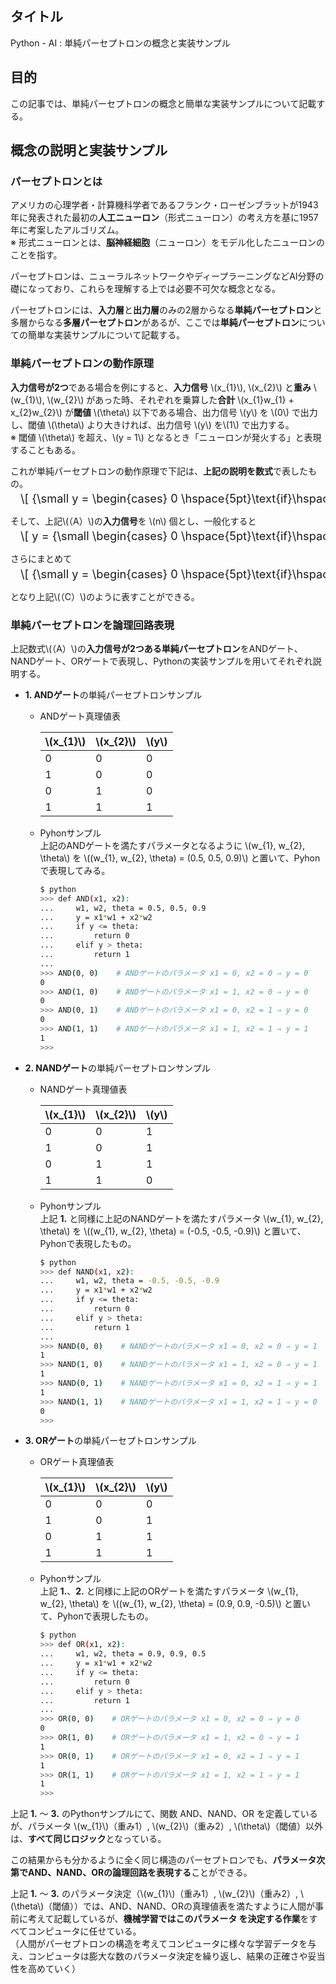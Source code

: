 ## タイトル
Python - AI : 単純パーセプトロンの概念と実装サンプル

## 目的
この記事では、単純パーセプトロンの概念と簡単な実装サンプルについて記載する。

## 概念の説明と実装サンプル
### パーセプトロンとは
アメリカの心理学者・計算機科学者であるフランク・ローゼンブラットが1943年に発表された最初の**人工ニューロン**（形式ニューロン）の考え方を基に1957年に考案したアルゴリズム。<br>
※ 形式ニューロンとは、**脳神経細胞**（ニューロン）をモデル化したニューロンのことを指す。

パーセプトロンは、ニューラルネットワークやディープラーニングなどAI分野の礎になっており、これらを理解する上では必要不可欠な概念となる。

パーセプトロンには、**入力層**と**出力層**のみの2層からなる**単純パーセプトロン**と多層からなる**多層パーセプトロン**があるが、ここでは**単純パーセプトロン**についての簡単な実装サンプルについて記載する。

### 単純パーセプトロンの動作原理
**入力信号が2つ**である場合を例にすると、**入力信号** \\(x_{1}\\), \\(x_{2}\\) と**重み** \\(w_{1}\\), \\(w_{2}\\) があった時、それぞれを乗算した**合計** \\(x_{1}w_{1} + x_{2}w_{2}\\) が**閾値** \\(\theta\\) 以下である場合、出力信号 \\(y\\) を \\(0\\) で出力し、閾値 \\(\theta\\) より大きければ、出力信号 \\(y\\) を\\(1\\) で出力する。<br>
※ 閾値 \\(\theta\\) を超え、\\(y = 1\\) となるとき「ニューロンが発火する」と表現することもある。

これが単純パーセプトロンの動作原理で下記は、**上記の説明を数式**で表したもの。
<div style="display: flex; margin-left: 1rem; font-size: 1.3em; margin-top: -0.75em; overflow-x: auto; white-space: nowrap;">
\[
{\small
y =
\begin{cases}
0 \hspace{5pt}\text{if}\hspace{5pt}x_{1}w_{1} + x_{2}w_{2} \leqq \theta\\
1 \hspace{5pt}\text{if}\hspace{5pt}x_{1}w_{1} + x_{2}w_{2} > \theta
\end{cases}\hspace{5mm}･･･（A）
}
\]
</div>

そして、上記\\(（A）\\)の**入力信号**を \\(n\\) 個とし、一般化すると
<div style="display: flex; margin-left: 1rem; font-size: 1.3em; margin-top: -0.75em; overflow-x: auto; white-space: nowrap;">
\[
y =
{\small
\begin{cases}
0 \hspace{5pt}\text{if}\hspace{5pt}x_{1}w_{1} + … +  x_{n}w_{n}\leqq \theta\\
1 \hspace{5pt}\text{if}\hspace{5pt}x_{1}w_{1} + … +  x_{n}w_{n} > \theta
\end{cases}\hspace{5mm}･･･（B）
}
\]
</div>

さらにまとめて
<div style="display: flex; margin-left: 1rem; font-size: 1.3em; margin-top: -0.75em; overflow-x: auto; white-space: nowrap;">
\[
{\small
y =
\begin{cases}
0 \hspace{5pt}\text{if}\hspace{5pt}\sum_{i=0}^{n} x_{i}w_{i} \leqq \theta\\
1 \hspace{5pt}\text{if}\hspace{5pt}\sum_{i=0}^{n} x_{i}w_{i} > \theta
\end{cases}\hspace{5mm}･･･（C）
}
\]
</div>

となり上記\\(（C）\\)のように表すことができる。

### 単純パーセプトロンを論理回路表現
上記数式\\(（A）\\)の**入力信号が2つある単純パーセプトロン**をANDゲート、NANDゲート、ORゲートで表現し、Pythonの実装サンプルを用いてそれぞれ説明する。

- **1. ANDゲート**の単純パーセプトロンサンプル<br>
  - ANDゲート真理値表
    <table class="table" style="width: 50%;">
      <thead>
        <tr>
          <th scope="col">\(x_{1}\)</th>
          <th scope="col">\(x_{2}\)</th>
          <th scope="col">\(y\)</th>
        </tr>
      </thead>
      <tbody>
        <tr><td>0</td><td>0</td><td>0</td></tr>
        <tr><td>1</td><td>0</td><td>0</td></tr>
        <tr><td>0</td><td>1</td><td>0</td></tr>
        <tr><td>1</td><td>1</td><td>1</td></tr>
      </tbody>
    </table>
  - Pyhonサンプル<br>
  上記のANDゲートを満たすパラメータとなるように \\(w_{1}, w_{2}, \theta\\) を \\((w_{1}, w_{2}, \theta) = (0.5, 0.5, 0.9)\\) と置いて、Pyhonで表現してみる。
    ```bash
    $ python
    >>> def AND(x1, x2):
    ...     w1, w2, theta = 0.5, 0.5, 0.9
    ...     y = x1*w1 + x2*w2
    ...     if y <= theta:
    ...         return 0
    ...     elif y > theta:
    ...         return 1
    ...
    >>> AND(0, 0)    # ANDゲートのパラメータ x1 = 0, x2 = 0 ⇒ y = 0
    0
    >>> AND(1, 0)    # ANDゲートのパラメータ x1 = 1, x2 = 0 ⇒ y = 0
    0
    >>> AND(0, 1)    # ANDゲートのパラメータ x1 = 0, x2 = 1 ⇒ y = 0
    0
    >>> AND(1, 1)    # ANDゲートのパラメータ x1 = 1, x2 = 1 ⇒ y = 1
    1
    >>>
    ```

- **2. NANDゲート**の単純パーセプトロンサンプル
  - NANDゲート真理値表
    <table class="table" style="width: 50%;">
      <thead>
        <tr>
          <th scope="col">\(x_{1}\)</th>
          <th scope="col">\(x_{2}\)</th>
          <th scope="col">\(y\)</th>
        </tr>
      </thead>
      <tbody>
        <tr><td>0</td><td>0</td><td>1</td></tr>
        <tr><td>1</td><td>0</td><td>1</td></tr>
        <tr><td>0</td><td>1</td><td>1</td></tr>
        <tr><td>1</td><td>1</td><td>0</td></tr>
      </tbody>
    </table>
  - Pyhonサンプル<br>
  上記 **1.** と同様に上記のNANDゲートを満たすパラメータ \\(w_{1}, w_{2}, \theta\\) を \\((w_{1}, w_{2}, \theta) = (-0.5, -0.5, -0.9)\\) と置いて、Pyhonで表現したもの。
    ```bash
    $ python
    >>> def NAND(x1, x2):
    ...     w1, w2, theta = -0.5, -0.5, -0.9
    ...     y = x1*w1 + x2*w2
    ...     if y <= theta:
    ...         return 0
    ...     elif y > theta:
    ...         return 1
    ...
    >>> NAND(0, 0)    # NANDゲートのパラメータ x1 = 0, x2 = 0 ⇒ y = 1
    1
    >>> NAND(1, 0)    # NANDゲートのパラメータ x1 = 1, x2 = 0 ⇒ y = 1
    1
    >>> NAND(0, 1)    # NANDゲートのパラメータ x1 = 0, x2 = 1 ⇒ y = 1
    1
    >>> NAND(1, 1)    # NANDゲートのパラメータ x1 = 1, x2 = 1 ⇒ y = 0
    0
    >>>
    ```

- **3. ORゲート**の単純パーセプトロンサンプル
  - ORゲート真理値表
    <table class="table" style="width: 50%;">
      <thead>
        <tr>
          <th scope="col">\(x_{1}\)</th>
          <th scope="col">\(x_{2}\)</th>
          <th scope="col">\(y\)</th>
        </tr>
      </thead>
      <tbody>
        <tr><td>0</td><td>0</td><td>0</td></tr>
        <tr><td>1</td><td>0</td><td>1</td></tr>
        <tr><td>0</td><td>1</td><td>1</td></tr>
        <tr><td>1</td><td>1</td><td>1</td></tr>
      </tbody>
    </table>
  - Pyhonサンプル<br>
  上記 **1.**、**2.** と同様に上記のORゲートを満たすパラメータ \\(w_{1}, w_{2}, \theta\\) を \\((w_{1}, w_{2}, \theta) = (0.9, 0.9, -0.5)\\) と置いて、Pyhonで表現したもの。
    ```bash
    $ python
    >>> def OR(x1, x2):
    ...     w1, w2, theta = 0.9, 0.9, 0.5
    ...     y = x1*w1 + x2*w2
    ...     if y <= theta:
    ...         return 0
    ...     elif y > theta:
    ...         return 1
    ...
    >>> OR(0, 0)    # ORゲートのパラメータ x1 = 0, x2 = 0 ⇒ y = 0
    0
    >>> OR(1, 0)    # ORゲートのパラメータ x1 = 1, x2 = 0 ⇒ y = 1
    1
    >>> OR(0, 1)    # ORゲートのパラメータ x1 = 0, x2 = 1 ⇒ y = 1
    1
    >>> OR(1, 1)    # ORゲートのパラメータ x1 = 1, x2 = 1 ⇒ y = 1
    1
    >>>
    ```

上記 **1.** ～ **3.** のPythonサンプルにて、関数 AND、NAND、OR を定義しているが、パラメータ \\(w_{1}\\)（重み1）, \\(w_{2}\\)（重み2）, \\(\theta\\)（閾値）以外は、**すべて同じロジック**となっている。

この結果からも分かるように全く同じ構造のパーセプトロンでも、**パラメータ次第でAND、NAND、ORの論理回路を表現する**ことができる。

上記 **1.** ～ **3.** のパラメータ決定（\\(w_{1}\\)（重み1）, \\(w_{2}\\)（重み2）, \\(\theta\\)（閾値））では、AND、NAND、ORの真理値表を満たすように人間が事前に考えて記載しているが、**機械学習ではこのパラメータ を決定する作業**をすべてコンピュータに任せている。<br>
（人間がパーセプトロンの構造を考えてコンピュータに様々な学習データを与え、コンピュータは膨大な数のパラメータ決定を繰り返し、結果の正確さや妥当性を高めていく）
